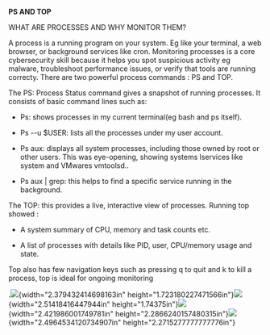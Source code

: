 **PS AND TOP**

WHAT ARE PROCESSES AND WHY MONITOR THEM?

A process is a running program on your system. Eg like your terminal, a
web browser, or background services like cron. Monitoring processes is a
core cybersecurity skill because it helps you spot suspicious activity
eg malware, troubleshoot performance issues, or verify that tools are
running correcty. There are two powerful process commands : PS and TOP.

The PS: Process Status command gives a snapshot of running processes. It
consists of basic command lines such as:

- Ps: shows processes in my current terminal(eg bash and ps itself).

- Ps --u \$USER: lists all the processes under my user account.

- Ps aux: displays all system processes, including those owned by root
  or other users. This was eye-opening, showing systems lservices like
  system and VMwares vmtoolsd..

- Ps aux \| grep: this helps to find a specific service running in the
  background.

The TOP: this provides a live, interactive view of processes. Running
top showed :

- A system summary of CPU, memory and task counts etc.

- A list of processes with details like PID, user, CPU/memory usage and
  state.

Top also has few navigation keys such as pressing q to quit and k to
kill a process, top is ideal for ongoing monitoring

.![](media/image1.jpeg){width="2.379432414698163in"
height="1.723180227471566in"}![](media/image2.jpeg){width="2.51418416447944in"
height="1.74375in"}![](media/image3.jpeg){width="2.421986001749781in"
height="2.2866240157480315in"}![](media/image4.jpeg){width="2.4964534120734907in"
height="2.2715277777777776in"}
